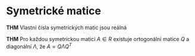 # Symetrické matice

**THM** Vlastni čísla symetrických matic jsou reálná

**THM** Pro každou symetrickou matici $A \in R$ existuje ortogonální matice $Q$ a diagonální $\Lambda$, že $A = Q \Lambda Q^T$
